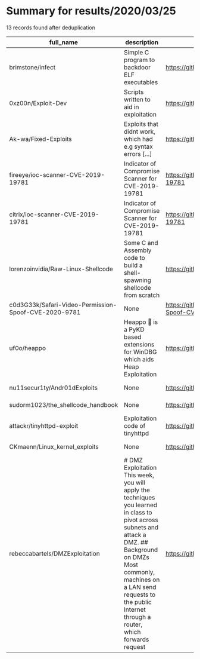 
# Summary for results/2020/03/25
    
13 records found after deduplication

| full_name | description | html_url | matched_list | matched_count | pushed_at | size | stargazers_count | language | forks_count |
|------------------------------------------------------|------------------------------------------------------------------------------------------------------------------------------------------------------------------------------------------------------------------------------------------------------------------|-------------------------------------------------------------------------|----------------|-----------------|---------------------------|--------|--------------------|------------|---------------|
| brimstone/infect | Simple C program to backdoor ELF executables | https://github.com/brimstone/infect | ['shellcode'] | 1 | 2020-03-25 01:28:36+00:00 | 18 | 1 | C | 2 |
| 0xz00n/Exploit-Dev | Scripts written to aid in exploitation | https://github.com/0xz00n/Exploit-Dev | ['exploit'] | 1 | 2020-03-25 21:17:31+00:00 | 19 | 0 | Python | 0 |
| Ak-wa/Fixed-Exploits | Exploits that didnt work, which had e.g syntax errors [...] | https://github.com/Ak-wa/Fixed-Exploits | ['exploit'] | 1 | 2020-03-25 20:31:58+00:00 | 6 | 2 | PHP | 2 |
| fireeye/ioc-scanner-CVE-2019-19781 | Indicator of Compromise Scanner for CVE-2019-19781 | https://github.com/fireeye/ioc-scanner-CVE-2019-19781 | ['cve-2'] | 1 | 2020-03-25 05:07:43+00:00 | 74 | 85 | Shell | 25 |
| citrix/ioc-scanner-CVE-2019-19781 | Indicator of Compromise Scanner for CVE-2019-19781 | https://github.com/citrix/ioc-scanner-CVE-2019-19781 | ['cve-2'] | 1 | 2020-03-25 16:48:30+00:00 | 54 | 59 | Shell | 11 |
| lorenzoinvidia/Raw-Linux-Shellcode | Some C and Assembly code to build a shell-spawning shellcode from scratch | https://github.com/lorenzoinvidia/Raw-Linux-Shellcode | ['shellcode'] | 1 | 2020-03-25 12:40:04+00:00 | 18 | 5 | Assembly | 3 |
| c0d3G33k/Safari-Video-Permission-Spoof-CVE-2020-9781 | None | https://github.com/c0d3G33k/Safari-Video-Permission-Spoof-CVE-2020-9781 | ['cve-2'] | 1 | 2020-03-25 05:54:31+00:00 | 1 | 0 | | 1 |
| uf0o/heappo | Heappo 🦛 is a PyKD based extensions for WinDBG which aids Heap Exploitation | https://github.com/uf0o/heappo | ['exploit'] | 1 | 2020-03-25 08:55:35+00:00 | 273 | 7 | Python | 6 |
| nu11secur1ty/Andr01dExploits | None | https://github.com/nu11secur1ty/Andr01dExploits | ['exploit'] | 1 | 2020-03-25 17:25:24+00:00 | 221 | 6 | C | 6 |
| sudorm1023/the_shellcode_handbook | None | https://github.com/sudorm1023/the_shellcode_handbook | ['shellcode'] | 1 | 2020-03-25 06:44:29+00:00 | 332 | 0 | C | 0 |
| attackr/tinyhttpd-exploit | Exploitation code of tinyhttpd | https://github.com/attackr/tinyhttpd-exploit | ['exploit'] | 1 | 2020-03-25 12:03:59+00:00 | 6 | 0 | Python | 0 |
| CKmaenn/Linux_kernel_exploits | None | https://github.com/CKmaenn/Linux_kernel_exploits | ['exploit'] | 1 | 2020-03-25 13:04:27+00:00 | 12134 | 2 | C | 0 |
| rebeccabartels/DMZExploitation | # DMZ Exploitation This week, you will apply the techniques you learned in class to pivot across subnets and attack a DMZ. ## Background on DMZs Most commonly, machines on a LAN send requests to the public Internet through a router, which forwards request | https://github.com/rebeccabartels/DMZExploitation | ['exploit'] | 1 | 2020-03-25 19:54:06+00:00 | 3 | 0 | | 0 |
